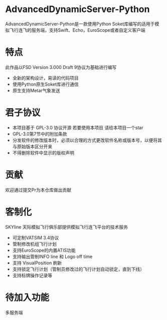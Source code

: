 # AdvancedDynamicServer-Python
AdvancedDynamicServer-Python是一款使用Python Soket库编写的适用于模拟飞行连飞的服务端，支持Swift、Echo，EuroScope或者自定义客户端
# 特点
此作品以FSD Version 3.000 Draft 9协议为基础进行编写
* 全新的架构设计，易读的代码项目
* 使用Python原生Soket库进行通信
* 原生支持Metar气象发送
# 君子协议
* 本项目基于 GPL-3.0 协议开源 若要使用本项目 请给本项目一个star
* GPL-3.0第7节中的附加条款
* 分发软件的修改版本时，必须以合理的方式更改软件名称或版本号，以便将其与原始版本区分开来
* 不得删除软件中显示的版权声明
# 贡献
欢迎通过提交Pr为本仓库做出贡献
# 客制化
SKYline 天际模拟飞行俱乐部提供模拟飞行连飞平台的技术服务
* 可定制VATSIM 3.4协议
* 管制修改机组飞行计划
* 支持EuroScope的内置ATIS功能
* 支持输出管制INFO line 和 Logo off time
* 支持 VisualPosition 刷新
* 支持锁定飞行计划（管制员修改过的飞行计划自动锁定，直到下线）
* 支持标牌操作记录等
# 待加入功能
多服务端
